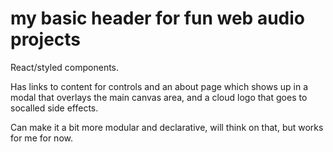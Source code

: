 # my basic header for fun web audio projects

React/styled components.

Has links to content for controls and an about page which shows up in a modal that overlays the main canvas area, and a cloud logo that goes to socalled side effects.

Can make it a bit more modular and declarative, will think on that, but works for me for now.
